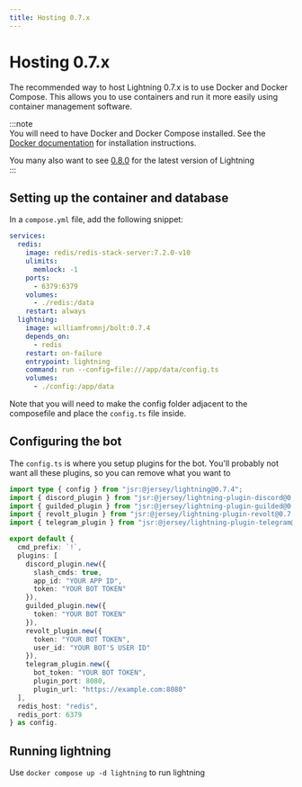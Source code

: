 ```yaml
---
title: Hosting 0.7.x
---
```


# Hosting 0.7.x

The recommended way to host Lightning 0.7.x is to use Docker and Docker Compose.
This allows you to use containers and run it more easily using container
management software.

:::note  
You will need to have Docker and Docker Compose installed. See the
[Docker documentation](https://docs.docker.com/get-docker/) for
installation instructions.

You many also want to see [0.8.0](../hosting) for the latest
version of Lightning  
:::

## Setting up the container and database

In a `compose.yml` file, add the following snippet:

```yml
services:
  redis:
    image: redis/redis-stack-server:7.2.0-v10
    ulimits:
      memlock: -1
    ports:
      - 6379:6379
    volumes:
      - ./redis:/data
    restart: always
  lightning:
    image: williamfromnj/bolt:0.7.4
    depends_on:
      - redis
    restart: on-failure
    entrypoint: lightning
    command: run --config=file:///app/data/config.ts
    volumes:
      - ./config:/app/data
```

Note that you will need to make the config folder adjacent to the composefile
and place the `config.ts` file inside.

## Configuring the bot

The `config.ts` is where you setup plugins for the bot. You'll probably not want
all these plugins, so you can remove what you want to

```ts
import type { config } from "jsr:@jersey/lightning@0.7.4";
import { discord_plugin } from "jsr:@jersey/lightning-plugin-discord@0.7.4";
import { guilded_plugin } from "jsr:@jersey/lightning-plugin-guilded@0.7.4";
import { revolt_plugin } from "jsr:@jersey/lightning-plugin-revolt@0.7.4";
import { telegram_plugin } from "jsr:@jersey/lightning-plugin-telegram@0.7.4";

export default {
  cmd_prefix: `!`,
  plugins: [
    discord_plugin.new({
      slash_cmds: true,
      app_id: "YOUR APP ID",
      token: "YOUR BOT TOKEN"
    }),
	guilded_plugin.new({
	  token: "YOUR BOT TOKEN"
	}),
    revolt_plugin.new({
      token: "YOUR BOT TOKEN",
      user_id: "YOUR BOT'S USER ID"
    }),
	telegram_plugin.new({
	  bot_token: "YOUR BOT TOKEN",
	  plugin_port: 8080,
	  plugin_url: "https://example.com:8080"
  ],
  redis_host: "redis",
  redis_port: 6379
} as config.
```

## Running lightning

Use `docker compose up -d lightning` to run lightning
